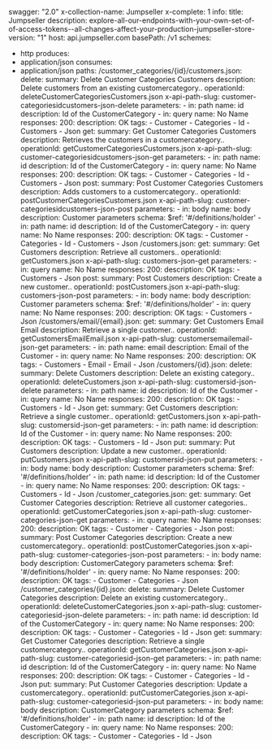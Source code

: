 swagger: "2.0"
x-collection-name: Jumpseller
x-complete: 1
info:
  title: Jumpseller
  description: explore-all-our-endpoints-with-your-own-set-of-of-access-tokens--all-changes-affect-your-production-jumpseller-store-
  version: "1"
host: api.jumpseller.com
basePath: /v1
schemes:
- http
produces:
- application/json
consumes:
- application/json
paths:
  /customer_categories/{id}/customers.json:
    delete:
      summary: Delete Customer Categories Customers
      description: Delete customers from an existing customercategory..
      operationId: deleteCustomerCategoriesCustomers.json
      x-api-path-slug: customer-categoriesidcustomers-json-delete
      parameters:
      - in: path
        name: id
        description: Id of the CustomerCategory
      - in: query
        name: No Name
      responses:
        200:
          description: OK
      tags:
      - Customer
      - Categories
      - Id
      - Customers
      - Json
    get:
      summary: Get Customer Categories Customers
      description: Retrieves the customers in a customercategory..
      operationId: getCustomerCategoriesCustomers.json
      x-api-path-slug: customer-categoriesidcustomers-json-get
      parameters:
      - in: path
        name: id
        description: Id of the CustomerCategory
      - in: query
        name: No Name
      responses:
        200:
          description: OK
      tags:
      - Customer
      - Categories
      - Id
      - Customers
      - Json
    post:
      summary: Post Customer Categories Customers
      description: Adds customers to a customercategory..
      operationId: postCustomerCategoriesCustomers.json
      x-api-path-slug: customer-categoriesidcustomers-json-post
      parameters:
      - in: body
        name: body
        description: Customer parameters
        schema:
          $ref: '#/definitions/holder'
      - in: path
        name: id
        description: Id of the CustomerCategory
      - in: query
        name: No Name
      responses:
        200:
          description: OK
      tags:
      - Customer
      - Categories
      - Id
      - Customers
      - Json
  /customers.json:
    get:
      summary: Get Customers
      description: Retrieve all customers..
      operationId: getCustomers.json
      x-api-path-slug: customers-json-get
      parameters:
      - in: query
        name: No Name
      responses:
        200:
          description: OK
      tags:
      - Customers
      - Json
    post:
      summary: Post Customers
      description: Create a new customer..
      operationId: postCustomers.json
      x-api-path-slug: customers-json-post
      parameters:
      - in: body
        name: body
        description: Customer parameters
        schema:
          $ref: '#/definitions/holder'
      - in: query
        name: No Name
      responses:
        200:
          description: OK
      tags:
      - Customers
      - Json
  /customers/email/{email}.json:
    get:
      summary: Get Customers Email Email
      description: Retrieve a single customer..
      operationId: getCustomersEmailEmail.json
      x-api-path-slug: customersemailemail-json-get
      parameters:
      - in: path
        name: email
        description: Email of the Customer
      - in: query
        name: No Name
      responses:
        200:
          description: OK
      tags:
      - Customers
      - Email
      - Email
      - Json
  /customers/{id}.json:
    delete:
      summary: Delete Customers
      description: Delete an existing category..
      operationId: deleteCustomers.json
      x-api-path-slug: customersid-json-delete
      parameters:
      - in: path
        name: id
        description: Id of the Customer
      - in: query
        name: No Name
      responses:
        200:
          description: OK
      tags:
      - Customers
      - Id
      - Json
    get:
      summary: Get Customers
      description: Retrieve a single customer..
      operationId: getCustomers.json
      x-api-path-slug: customersid-json-get
      parameters:
      - in: path
        name: id
        description: Id of the Customer
      - in: query
        name: No Name
      responses:
        200:
          description: OK
      tags:
      - Customers
      - Id
      - Json
    put:
      summary: Put Customers
      description: Update a new customer..
      operationId: putCustomers.json
      x-api-path-slug: customersid-json-put
      parameters:
      - in: body
        name: body
        description: Customer parameters
        schema:
          $ref: '#/definitions/holder'
      - in: path
        name: id
        description: Id of the Customer
      - in: query
        name: No Name
      responses:
        200:
          description: OK
      tags:
      - Customers
      - Id
      - Json
  /customer_categories.json:
    get:
      summary: Get Customer Categories
      description: Retrieve all customer categories..
      operationId: getCustomerCategories.json
      x-api-path-slug: customer-categories-json-get
      parameters:
      - in: query
        name: No Name
      responses:
        200:
          description: OK
      tags:
      - Customer
      - Categories
      - Json
    post:
      summary: Post Customer Categories
      description: Create a new customercategory..
      operationId: postCustomerCategories.json
      x-api-path-slug: customer-categories-json-post
      parameters:
      - in: body
        name: body
        description: CustomerCategory parameters
        schema:
          $ref: '#/definitions/holder'
      - in: query
        name: No Name
      responses:
        200:
          description: OK
      tags:
      - Customer
      - Categories
      - Json
  /customer_categories/{id}.json:
    delete:
      summary: Delete Customer Categories
      description: Delete an existing customercategory..
      operationId: deleteCustomerCategories.json
      x-api-path-slug: customer-categoriesid-json-delete
      parameters:
      - in: path
        name: id
        description: Id of the CustomerCategory
      - in: query
        name: No Name
      responses:
        200:
          description: OK
      tags:
      - Customer
      - Categories
      - Id
      - Json
    get:
      summary: Get Customer Categories
      description: Retrieve a single customercategory..
      operationId: getCustomerCategories.json
      x-api-path-slug: customer-categoriesid-json-get
      parameters:
      - in: path
        name: id
        description: Id of the CustomerCategory
      - in: query
        name: No Name
      responses:
        200:
          description: OK
      tags:
      - Customer
      - Categories
      - Id
      - Json
    put:
      summary: Put Customer Categories
      description: Update a customercategory..
      operationId: putCustomerCategories.json
      x-api-path-slug: customer-categoriesid-json-put
      parameters:
      - in: body
        name: body
        description: CustomerCategory parameters
        schema:
          $ref: '#/definitions/holder'
      - in: path
        name: id
        description: Id of the CustomerCategory
      - in: query
        name: No Name
      responses:
        200:
          description: OK
      tags:
      - Customer
      - Categories
      - Id
      - Json